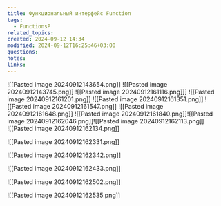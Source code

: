 ```yaml
---
title: Функциональный интерфейс Function
tags:
  - FunctionsP
related_topics: 
created: 2024-09-12 14:34
modified: 2024-09-12T16:25:46+03:00
questions: 
notes: 
links: 
---
```

![[Pasted image 20240912143654.png]]
![[Pasted image 20240912143745.png]]
![[Pasted image 20240912161116.png]]]
![[Pasted image 20240912161201.png]]
![[Pasted image 20240912161351.png]]
![[Pasted image 20240912161547.png]]
![[Pasted image 20240912161648.png]]
![[Pasted image 20240912161840.png]]![[Pasted image 20240912162046.png]]![[Pasted image 20240912162113.png]]\
![[Pasted image 20240912162134.png]]




![[Pasted image 20240912162331.png]]

![[Pasted image 20240912162342.png]]

![[Pasted image 20240912162433.png]]

![[Pasted image 20240912162502.png]]

![[Pasted image 20240912162535.png]]
